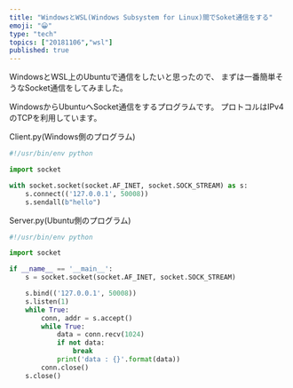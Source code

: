 ```yaml
---
title: "WindowsとWSL(Windows Subsystem for Linux)間でSoket通信をする"
emoji: "😀"
type: "tech"
topics: ["20181106","wsl"]
published: true
---
```

WindowsとWSL上のUbuntuで通信をしたいと思ったので、
まずは一番簡単そうなSocket通信をしてみました。

WindowsからUbuntuへSocket通信をするプログラムです。
プロトコルはIPv4のTCPを利用しています。

Client.py(Windows側のプログラム)
```python
#!/usr/bin/env python

import socket

with socket.socket(socket.AF_INET, socket.SOCK_STREAM) as s:
    s.connect(('127.0.0.1', 50008))
    s.sendall(b"hello")
```

Server.py(Ubuntu側のプログラム)
```python
#!/usr/bin/env python

import socket

if __name__ == '__main__':
    s = socket.socket(socket.AF_INET, socket.SOCK_STREAM)

    s.bind(('127.0.0.1', 50008))
    s.listen(1)
    while True:
        conn, addr = s.accept()
        while True:
            data = conn.recv(1024)
            if not data:
                break
            print('data : {}'.format(data))
        conn.close()
    s.close()
```


